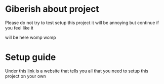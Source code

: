 # Giberish about project

Please do not try to test setup this project it will be annoying but continue if you feel like it

will be here womp womp

# Setup guide

Under this [link](https://jansevounek.github.io/Learner/) is a website that tells you all that you need to setup this project on your own
